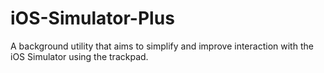 iOS-Simulator-Plus
==================

A background utility that aims to simplify and improve interaction with the iOS Simulator using the trackpad.
